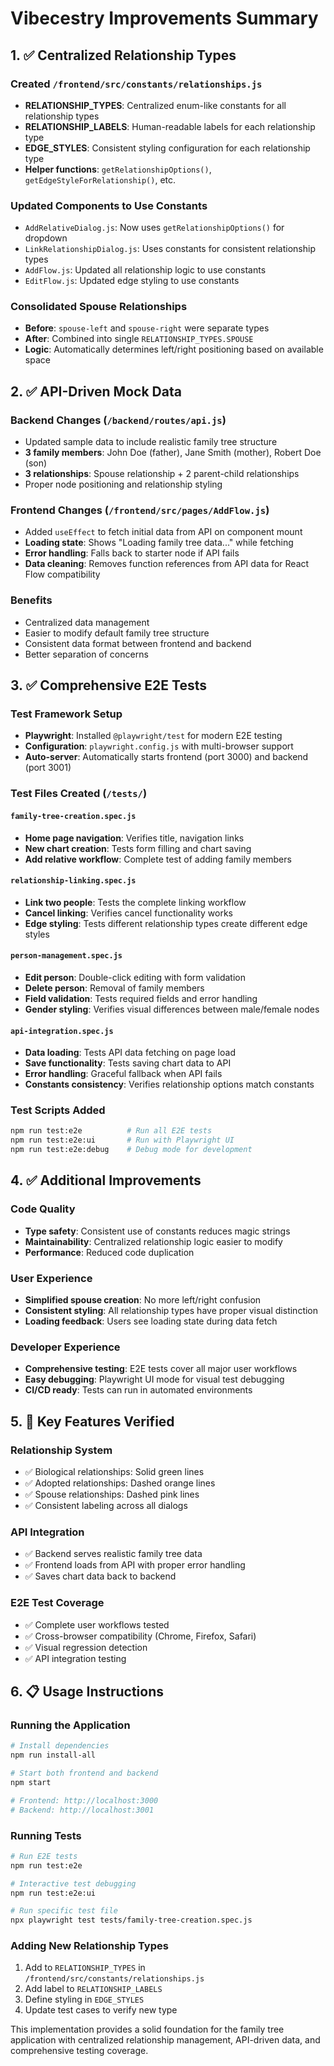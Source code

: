 # Vibecestry Improvements Summary

## 1. ✅ Centralized Relationship Types

### Created `/frontend/src/constants/relationships.js`
- **RELATIONSHIP_TYPES**: Centralized enum-like constants for all relationship types
- **RELATIONSHIP_LABELS**: Human-readable labels for each relationship type
- **EDGE_STYLES**: Consistent styling configuration for each relationship type
- **Helper functions**: `getRelationshipOptions()`, `getEdgeStyleForRelationship()`, etc.

### Updated Components to Use Constants
- `AddRelativeDialog.js`: Now uses `getRelationshipOptions()` for dropdown
- `LinkRelationshipDialog.js`: Uses constants for consistent relationship types
- `AddFlow.js`: Updated all relationship logic to use constants
- `EditFlow.js`: Updated edge styling to use constants

### Consolidated Spouse Relationships
- **Before**: `spouse-left` and `spouse-right` were separate types
- **After**: Combined into single `RELATIONSHIP_TYPES.SPOUSE`
- **Logic**: Automatically determines left/right positioning based on available space

## 2. ✅ API-Driven Mock Data

### Backend Changes (`/backend/routes/api.js`)
- Updated sample data to include realistic family tree structure
- **3 family members**: John Doe (father), Jane Smith (mother), Robert Doe (son)
- **3 relationships**: Spouse relationship + 2 parent-child relationships
- Proper node positioning and relationship styling

### Frontend Changes (`/frontend/src/pages/AddFlow.js`)
- Added `useEffect` to fetch initial data from API on component mount
- **Loading state**: Shows "Loading family tree data..." while fetching
- **Error handling**: Falls back to starter node if API fails
- **Data cleaning**: Removes function references from API data for React Flow compatibility

### Benefits
- Centralized data management
- Easier to modify default family tree structure
- Consistent data format between frontend and backend
- Better separation of concerns

## 3. ✅ Comprehensive E2E Tests

### Test Framework Setup
- **Playwright**: Installed `@playwright/test` for modern E2E testing
- **Configuration**: `playwright.config.js` with multi-browser support
- **Auto-server**: Automatically starts frontend (port 3000) and backend (port 3001)

### Test Files Created (`/tests/`)

#### `family-tree-creation.spec.js`
- **Home page navigation**: Verifies title, navigation links
- **New chart creation**: Tests form filling and chart saving
- **Add relative workflow**: Complete test of adding family members

#### `relationship-linking.spec.js` 
- **Link two people**: Tests the complete linking workflow
- **Cancel linking**: Verifies cancel functionality works
- **Edge styling**: Tests different relationship types create different edge styles

#### `person-management.spec.js`
- **Edit person**: Double-click editing with form validation
- **Delete person**: Removal of family members
- **Field validation**: Tests required fields and error handling
- **Gender styling**: Verifies visual differences between male/female nodes

#### `api-integration.spec.js`
- **Data loading**: Tests API data fetching on page load
- **Save functionality**: Tests saving chart data to API
- **Error handling**: Graceful fallback when API fails
- **Constants consistency**: Verifies relationship options match constants

### Test Scripts Added
```bash
npm run test:e2e          # Run all E2E tests
npm run test:e2e:ui       # Run with Playwright UI
npm run test:e2e:debug    # Debug mode for development
```

## 4. ✅ Additional Improvements

### Code Quality
- **Type safety**: Consistent use of constants reduces magic strings
- **Maintainability**: Centralized relationship logic easier to modify
- **Performance**: Reduced code duplication

### User Experience
- **Simplified spouse creation**: No more left/right confusion
- **Consistent styling**: All relationship types have proper visual distinction
- **Loading feedback**: Users see loading state during data fetch

### Developer Experience
- **Comprehensive testing**: E2E tests cover all major user workflows
- **Easy debugging**: Playwright UI mode for visual test debugging
- **CI/CD ready**: Tests can run in automated environments

## 5. 🎯 Key Features Verified

### Relationship System
- ✅ Biological relationships: Solid green lines
- ✅ Adopted relationships: Dashed orange lines  
- ✅ Spouse relationships: Dashed pink lines
- ✅ Consistent labeling across all dialogs

### API Integration
- ✅ Backend serves realistic family tree data
- ✅ Frontend loads from API with proper error handling
- ✅ Saves chart data back to backend

### E2E Test Coverage
- ✅ Complete user workflows tested
- ✅ Cross-browser compatibility (Chrome, Firefox, Safari)
- ✅ Visual regression detection
- ✅ API integration testing

## 6. 📋 Usage Instructions

### Running the Application
```bash
# Install dependencies
npm run install-all

# Start both frontend and backend
npm start

# Frontend: http://localhost:3000
# Backend: http://localhost:3001
```

### Running Tests
```bash
# Run E2E tests
npm run test:e2e

# Interactive test debugging
npm run test:e2e:ui

# Run specific test file
npx playwright test tests/family-tree-creation.spec.js
```

### Adding New Relationship Types
1. Add to `RELATIONSHIP_TYPES` in `/frontend/src/constants/relationships.js`
2. Add label to `RELATIONSHIP_LABELS`
3. Define styling in `EDGE_STYLES`
4. Update test cases to verify new type

This implementation provides a solid foundation for the family tree application with centralized relationship management, API-driven data, and comprehensive testing coverage.
